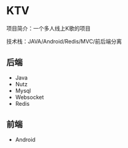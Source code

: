 # KTV
项目简介：一个多人线上K歌的项目

技术栈：JAVA/Android/Redis/MVC/前后端分离

## 后端
* Java
* Nutz
* Mysql
* Websocket
* Redis

## 前端
* Android
